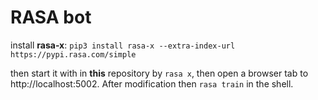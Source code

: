 # RASA bot

install **rasa-x**: `pip3 install rasa-x --extra-index-url https://pypi.rasa.com/simple`

then start it with in **this** repository by `rasa x`, then open a browser tab to http://localhost:5002. After modification then `rasa train` in the shell.
